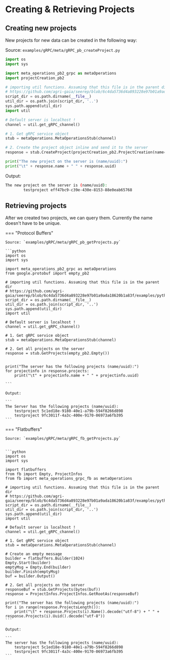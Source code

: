 # Creating & Retrieving Projects

## Creating new projects

New projects for new data can be created in the following way:

Source: `examples/gRPC/meta/gRPC_pb_createProject.py`

```python
import os
import sys

import meta_operations_pb2_grpc as metaOperations
import projectCreation_pb2

# importing util functions. Assuming that this file is in the parent dir
# https://github.com/agri-gaia/seerep/blob/6c4da5736d4a893228e97b01a9ada18620b1a83f/examples/python/gRPC/util.py
script_dir = os.path.dirname(__file__)
util_dir = os.path.join(script_dir, '..')
sys.path.append(util_dir)
import util

# Default server is localhost !
channel = util.get_gRPC_channel()

# 1. Get gRPC service object
stub = metaOperations.MetaOperationsStub(channel)

# 2. Create the project object inline and send it to the server
response = stub.CreateProject(projectCreation_pb2.ProjectCreation(name="testproject", mapFrameId="map"))

print("The new project on the server is (name/uuid):")
print("\t" + response.name + " " + response.uuid)
```

Output:

``` bash
The new project on the server is (name/uuid):
        testproject eff47bc9-c39e-430e-8153-88e0eab65768
```

## Retrieving projects

After we created two projects, we can query them. Currently the name doesn't have to be unique.

=== "Protocol Buffers"

    Source: `examples/gRPC/meta/gRPC_pb_getProjects.py`

    ```python
    import os
    import sys

    import meta_operations_pb2_grpc as metaOperations
    from google.protobuf import empty_pb2

    # importing util functions. Assuming that this file is in the parent dir
    # https://github.com/agri-gaia/seerep/blob/6c4da5736d4a893228e97b01a9ada18620b1a83f/examples/python/gRPC/util.py
    script_dir = os.path.dirname(__file__)
    util_dir = os.path.join(script_dir, '..')
    sys.path.append(util_dir)
    import util

    # Default server is localhost !
    channel = util.get_gRPC_channel()

    # 1. Get gRPC service object
    stub = metaOperations.MetaOperationsStub(channel)

    # 2. Get all projects on the server
    response = stub.GetProjects(empty_pb2.Empty())


    print("The server has the following projects (name/uuid):")
    for projectinfo in response.projects:
        print("\t" + projectinfo.name + " " + projectinfo.uuid)

    ```

    Output:

    ```
    The Server has the following projects (name/uuid):
        testproject 5c1ed18e-9180-40e1-a79b-594f8266d898
        testproject 9fc3011f-4a3c-400e-9170-06973a6fb395
    ```

=== "Flatbuffers"

    Source: `examples/gRPC/meta/gRPC_fb_getProjects.py`


    ```python
    import os
    import sys

    import flatbuffers
    from fb import Empty, ProjectInfos
    from fb import meta_operations_grpc_fb as metaOperations

    # importing util functions. Assuming that this file is in the parent dir
    # https://github.com/agri-gaia/seerep/blob/6c4da5736d4a893228e97b01a9ada18620b1a83f/examples/python/gRPC/util.py
    script_dir = os.path.dirname(__file__)
    util_dir = os.path.join(script_dir, '..')
    sys.path.append(util_dir)
    import util

    # Default server is localhost !
    channel = util.get_gRPC_channel()

    # 1. Get gRPC service object
    stub = metaOperations.MetaOperationsStub(channel)

    # Create an empty message
    builder = flatbuffers.Builder(1024)
    Empty.Start(builder)
    emptyMsg = Empty.End(builder)
    builder.Finish(emptyMsg)
    buf = builder.Output()

    # 2. Get all projects on the server
    responseBuf = stub.GetProjects(bytes(buf))
    response = ProjectInfos.ProjectInfos.GetRootAs(responseBuf)

    print("The server has the following projects (name/uuid):")
    for i in range(response.ProjectsLength()):
        print("\t" + response.Projects(i).Name().decode("utf-8") + " " + response.Projects(i).Uuid().decode("utf-8"))
    ```

    Output:

    ```
    The server has the following projects (name/uuid):
        testproject 5c1ed18e-9180-40e1-a79b-594f8266d898
        testproject 9fc3011f-4a3c-400e-9170-06973a6fb395
    ```
